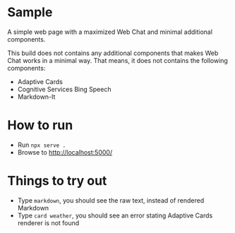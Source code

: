 # Sample

A simple web page with a maximized Web Chat and minimal additional components.

This build does not contains any additional components that makes Web Chat works in a minimal way. That means, it does not contains the following components:

- Adaptive Cards
- Cognitive Services Bing Speech
- Markdown-It

# How to run

- Run `npx serve .`
- Browse to [http://localhost:5000/](http://localhost:5000/)

# Things to try out

- Type `markdown`, you should see the raw text, instead of rendered Markdown
- Type `card weather`, you should see an error stating Adaptive Cards renderer is not found
